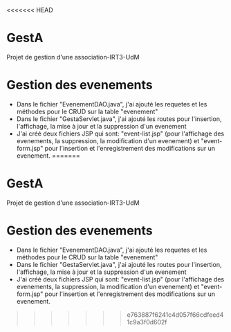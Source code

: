 <<<<<<< HEAD
# GestA
Projet de gestion d'une association-IRT3-UdM

# Gestion des evenements
- Dans le fichier "EvenementDAO.java", j'ai ajouté les requetes et les méthodes pour le CRUD sur la table "evenement"
- Dans le fichier "GestaServlet.java", j'ai ajouté les routes pour l'insertion, l'affichage, la mise à jour et la suppression d'un evenement
- J'ai créé deux fichiers JSP qui sont: "event-list.jsp" (pour l'affichage des evenements, la suppression, la modification d'un evenement) et "event-form.jsp" pour l'insertion et l'enregistrement des modifications sur un evenement. 
=======
# GestA
Projet de gestion d'une association-IRT3-UdM

# Gestion des evenements
- Dans le fichier "EvenementDAO.java", j'ai ajouté les requetes et les méthodes pour le CRUD sur la table "evenement"
- Dans le fichier "GestaServlet.java", j'ai ajouté les routes pour l'insertion, l'affichage, la mise à jour et la suppression d'un evenement
- J'ai créé deux fichiers JSP qui sont: "event-list.jsp" (pour l'affichage des evenements, la suppression, la modification d'un evenement) et "event-form.jsp" pour l'insertion et l'enregistrement des modifications sur un evenement. 
>>>>>>> e763887f6241c4d057f66cdfeed41c9a3f0d602f
